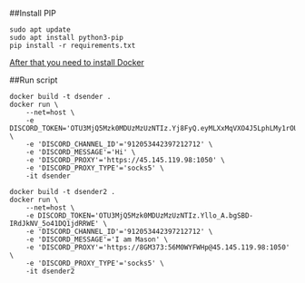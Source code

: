 ##Install PIP
```
sudo apt update
sudo apt install python3-pip
pip install -r requirements.txt
```

[After that you need to install Docker](https://docs.docker.com/engine/install/ubuntu/)

##Run script
```
docker build -t dsender .
docker run \
    --net=host \
    -e DISCORD_TOKEN='OTU3MjQ5Mzk0MDUzMzUzNTIz.Yj8FyQ.eyMLXxMqVXO4J5LphLMy1rOUTlk' \
    -e 'DISCORD_CHANNEL_ID'='912053442397212712' \
    -e 'DISCORD_MESSAGE'='Hi' \
    -e 'DISCORD_PROXY'='https://45.145.119.98:1050' \
    -e 'DISCORD_PROXY_TYPE'='socks5' \
    -it dsender
```

```
docker build -t dsender2 .
docker run \
    --net=host \
    -e DISCORD_TOKEN='OTU3MjQ5Mzk0MDUzMzUzNTIz.Yllo_A.bgSBD-IRdJkNV_5o41DQ1jdRRWE' \
    -e 'DISCORD_CHANNEL_ID'='912053442397212712' \
    -e 'DISCORD_MESSAGE'='I am Mason' \
    -e 'DISCORD_PROXY'='https://8GM373:56M0WYFWHp@45.145.119.98:1050' \
    -e 'DISCORD_PROXY_TYPE'='socks5' \
    -it dsender2
```
